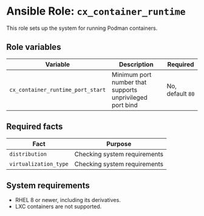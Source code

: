 # Ansible Role: `cx_container_runtime`

This role sets up the system for running Podman containers.

## Role variables

| Variable                          | Description                                              | Required         |
| --------------------------------- | -------------------------------------------------------- | ---------------- |
| `cx_container_runtime_port_start` | Minimum port number that supports unprivileged port bind | No, default `80` |

## Required facts

| Fact                  | Purpose                      |
| --------------------- | ---------------------------- |
| `distribution`        | Checking system requirements |
| `virtualization_type` | Checking system requirements |

## System requirements

- RHEL 8 or newer, including its derivatives.
- LXC containers are not supported.
